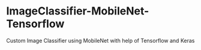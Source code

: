 # ImageClassifier-MobileNet-Tensorflow
Custom Image Classifier using MobileNet with help of Tensorflow and Keras
